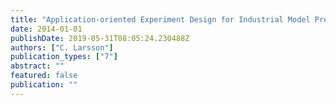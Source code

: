 ```yaml
---
title: "Application-oriented Experiment Design for Industrial Model Predictive Control"
date: 2014-01-01
publishDate: 2019-05-31T08:05:24.230488Z
authors: ["C. Larsson"]
publication_types: ["7"]
abstract: ""
featured: false
publication: ""
---
```


